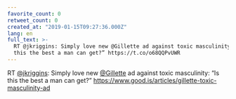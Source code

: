 ```yaml
---
favorite_count: 0
retweet_count: 0
created_at: "2019-01-15T09:27:36.000Z"
lang: en
full_text: >-
  RT @jkriggins: Simply love new @Gillette ad against toxic masculinity: “Is
  this the best a man can get?” https://t.co/o68QQPvUWR
---
```


RT [@jkriggins](https://twitter.com/jkriggins): Simply love new
[@Gillette](https://twitter.com/Gillette) ad against toxic masculinity: “Is this
the best a man can get?”
<https://www.good.is/articles/gillette-toxic-masculinity-ad>
